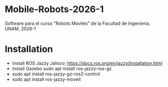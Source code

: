 # Mobile-Robots-2026-1
Software para el curso "Robots Móviles" de la Facultad de Ingeniería, UNAM, 2026-1

# Installation

* Install ROS Jazzy Jalisco: https://docs.ros.org/en/jazzy/Installation.html
* Install Gazebo sudo apt install ros-jazzy-ros-gz
* sudo apt install ros-jazzy-gz-ros2-control
* sudo apt install ros-jazzy-moveit